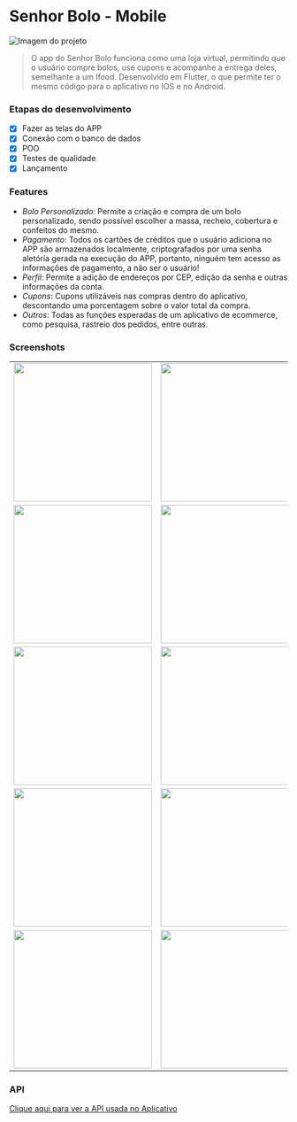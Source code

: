 # Senhor Bolo - Mobile

<img src="https://i.imgur.com/nVPrJBM.png" alt="Imagem do projeto">

> O app do Senhor Bolo funciona como uma loja virtual, permitindo que o usuário compre bolos, use cupons e acompanhe a entrega deles, semelhante a um Ifood. Desenvolvido em Flutter, o que permite ter o mesmo código para o aplicativo no IOS e no Android.

### Etapas do desenvolvimento

- [X] Fazer as telas do APP
- [X] Conexão com o banco de dados
- [X] POO
- [X] Testes de qualidade
- [X] Lançamento

### Features

- _Bolo Personalizado_: Permite a criação e compra de um bolo personalizado, sendo possível escolher a massa, recheio, cobertura e confeitos do mesmo.
- _Pagamento_: Todos os cartões de créditos que o usuário adiciona no APP são armazenados localmente, criptografados por uma senha aletória gerada na execução do APP, portanto, ninguém tem acesso as informações de pagamento, a não ser o usuário!
- _Perfil_: Permite a adição de endereços por CEP, edição da senha e outras informações da conta.
- _Cupons_: Cupons utilizáveis nas compras dentro do aplicativo, descontando uma porcentagem sobre o valor total da compra.
- _Outros_: Todas as funções esperadas de um aplicativo de ecommerce, como pesquisa, rastreio dos pedidos, entre outras.

### Screenshots

<table> 
  <tr>
    <td> 
      <img width="250" src="https://github.com/CUDEPIA/SenhorBolo-Mobile/blob/main/screenshots/welcomePage.jpg"> </img>
    </td>
    <td>
      <img width="250" src="https://github.com/CUDEPIA/SenhorBolo-Mobile/blob/main/screenshots/signUp.jpg"> 
    </img> 
    </td>
    <td> 
        <img width="250" src="https://github.com/CUDEPIA/SenhorBolo-Mobile/blob/main/screenshots/login.jpg"> 
        </img>
    </td>
  </tr>
  
  <tr>
     <td>
       <img width="250" src="https://github.com/CUDEPIA/SenhorBolo-Mobile/blob/main/screenshots/homepage.jpg"> 
  </img>
    </td>
    <td>
      <img width="250" src="https://github.com/CUDEPIA/SenhorBolo-Mobile/blob/main/screenshots/search.jpg">
    </td>
    <td>
      <img width="250" src="https://github.com/CUDEPIA/SenhorBolo-Mobile/blob/main/screenshots/cakeDetail.jpg">
    </td>
  </tr>

  <tr>
     <td>
       <img width="250" src="https://github.com/CUDEPIA/SenhorBolo-Mobile/blob/main/screenshots/shoppingCart.jpg"> 
  </img>
    </td>
    <td>
      <img width="250" src="https://github.com/CUDEPIA/SenhorBolo-Mobile/blob/main/screenshots/checkout.jpg">
    </td>
    <td>
      <img width="250" src="https://github.com/CUDEPIA/SenhorBolo-Mobile/blob/main/screenshots/orderCompleted.jpg">
    </td>
  </tr>
  
  <tr>
    <td> 
      <img width="250" src="https://github.com/CUDEPIA/SenhorBolo-Mobile/blob/main/screenshots/userProfile.jpg"> </img>
    </td>
    <td>
      <img width="250" src="https://github.com/CUDEPIA/SenhorBolo-Mobile/blob/main/screenshots/addCreditcard.jpg"> 
    </img> 
    </td>
    <td> 
        <img width="250" src="https://github.com/CUDEPIA/SenhorBolo-Mobile/blob/main/screenshots/addAddress_II.jpg"> 
        </img>
    </td>
  </tr>

  <tr>
    <td> 
      <img width="250" src="https://github.com/CUDEPIA/SenhorBolo-Mobile/blob/main/screenshots/orders.jpg"> </img>
    </td>
    <td>
      <img width="250" src="https://github.com/CUDEPIA/SenhorBolo-Mobile/blob/main/screenshots/orderDetail.jpg"> 
    </img> 
    </td>
    <td> 
        <img width="250" src="https://github.com/CUDEPIA/SenhorBolo-Mobile/blob/main/screenshots/cupons.jpg"> 
        </img>
    </td>
  </tr>
</table>

### API
 <a href="https://github.com/CUDEPIA/SenhorBolo-API">Clique aqui para ver a API usada no Aplicativo</a>